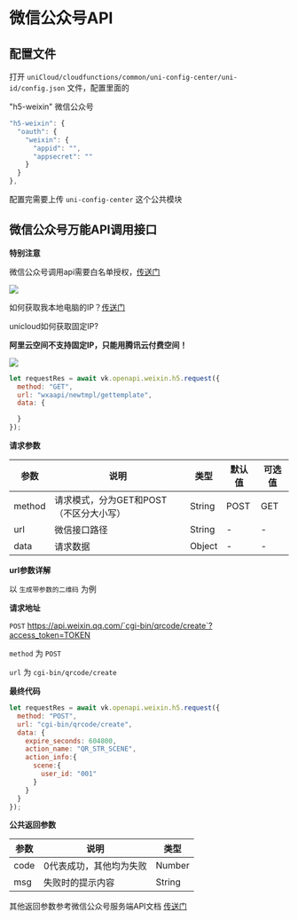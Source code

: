 # 微信公众号API

## 配置文件

打开 `uniCloud/cloudfunctions/common/uni-config-center/uni-id/config.json` 文件，配置里面的 

"h5-weixin" 微信公众号

```js
"h5-weixin": {
  "oauth": {
    "weixin": {
      "appid": "",
      "appsecret": ""
    }
  }
},
```

配置完需要上传 `uni-config-center` 这个公共模块

## 微信公众号万能API调用接口

**特别注意**

微信公众号调用api需要白名单授权，[传送门](https://mp.weixin.qq.com/)

![](https://vkceyugu.cdn.bspapp.com/VKCEYUGU-cf0c5e69-620c-4f3c-84ab-f4619262939f/20c44c60-7794-4edd-a1ef-957004458afb.png)

如何获取我本地电脑的IP？[传送门](https://www.baidu.com/s?wd=%E6%88%91%E7%9A%84ip)

unicloud如何获取固定IP?

**阿里云空间不支持固定IP，只能用腾讯云付费空间！**

![](https://vkceyugu.cdn.bspapp.com/VKCEYUGU-cf0c5e69-620c-4f3c-84ab-f4619262939f/0c2634e7-b26a-4e6f-ae8b-ecdeed0772d2.png)

```js
let requestRes = await vk.openapi.weixin.h5.request({
  method: "GET",
  url: "wxaapi/newtmpl/gettemplate",
  data: {

  }
});
```

**请求参数**

| 参数             | 说明                           | 类型    | 默认值  | 可选值 |
|------------------|-------------------------------|---------|--------|-------|
| method           | 请求模式，分为GET和POST（不区分大小写）  | String | POST   | GET |
| url           | 微信接口路径         | String | -   | - |
| data           | 请求数据         | Object | -   | - |


**url参数详解**

以 `生成带参数的二维码` 为例

**请求地址**

`POST` https://api.weixin.qq.com/`cgi-bin/qrcode/create`?access_token=TOKEN

`method` 为 `POST`

`url` 为 `cgi-bin/qrcode/create`

**最终代码**

```js
let requestRes = await vk.openapi.weixin.h5.request({
  method: "POST",
  url: "cgi-bin/qrcode/create",
  data: {
    expire_seconds: 604800,
    action_name: "QR_STR_SCENE",
    action_info:{
      scene:{
        user_id: "001"
      }
    }
  }
});
```


**公共返回参数**

| 参数             | 说明                           | 类型    | 
|------------------|-------------------------------|---------|
| code           | 0代表成功，其他均为失败           | Number | 
| msg           | 失败时的提示内容           | String | 

其他返回参数参考微信公众号服务端API文档 [传送门](https://developers.weixin.qq.com/doc/offiaccount/Account_Management/Generating_a_Parametric_QR_Code.html)
